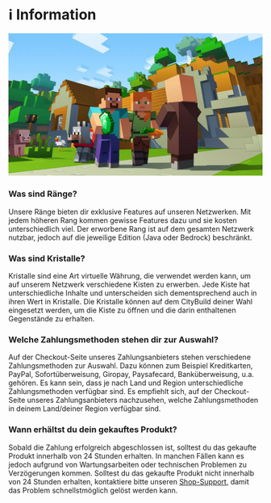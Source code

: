 # ℹ Information

![](../.assets/shop/information/shop-intro.png)

### Was sind Ränge?

Unsere Ränge bieten dir exklusive Features auf unseren Netzwerken. Mit jedem höheren Rang kommen gewisse Features dazu und sie kosten unterschiedlich viel. Der erworbene Rang ist auf dem gesamten Netzwerk nutzbar, jedoch auf die jeweilige Edition (Java oder Bedrock) beschränkt.

### Was sind Kristalle?

Kristalle sind eine Art virtuelle Währung, die verwendet werden kann, um auf unserem Netzwerk verschiedene Kisten zu erwerben. Jede Kiste hat unterschiedliche Inhalte und unterscheiden sich dementsprechend auch in ihren Wert in Kristalle. Die Kristalle können auf dem CityBuild deiner Wahl eingesetzt werden, um die Kiste zu öffnen und die darin enthaltenen Gegenstände zu erhalten.

### Welche Zahlungsmethoden stehen dir zur Auswahl?

Auf der Checkout-Seite unseres Zahlungsanbieters stehen verschiedene Zahlungsmethoden zur Auswahl. Dazu können zum Beispiel Kreditkarten, PayPal, Sofortüberweisung, Giropay, Paysafecard, Banküberweisung, u.a. gehören. Es kann sein, dass je nach Land und Region unterschiedliche Zahlungsmethoden verfügbar sind. Es empfiehlt sich, auf der Checkout-Seite unseres Zahlungsanbieters nachzusehen, welche Zahlungsmethoden in deinem Land/deiner Region verfügbar sind.

### Wann erhältst du dein gekauftes Produkt?

Sobald die Zahlung erfolgreich abgeschlossen ist, solltest du das gekaufte Produkt innerhalb von 24 Stunden erhalten. In manchen Fällen kann es jedoch aufgrund von Wartungsarbeiten oder technischen Problemen zu Verzögerungen kommen. Solltest du das gekaufte Produkt nicht innerhalb von 24 Stunden erhalten, kontaktiere bitte unseren [Shop-Support](mailto:support@iwmedia.de), damit das Problem schnellstmöglich gelöst werden kann.
